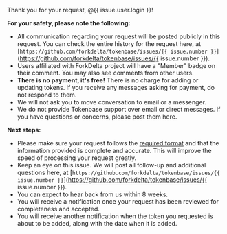 <!-- First contact -->

Thank you for your request, @{{ issue.user.login }}!

**For your safety, please note the following:**

- All communication regarding your request will be posted publicly in this request. You can check the entire history for the request here, at [`https://github.com/forkdelta/tokenbase/issues/{{ issue.number }}`](https://github.com/forkdelta/tokenbase/issues/{{ issue.number }}).
- Users affiliated with ForkDelta project will have a "Member" badge on their comment. You may also see comments from other users.
- **There is no payment, it's free!** There is no charge for adding or updating tokens. If you receive any messages asking for payment, do not respond to them.
- We will not ask you to move conversation to email or a messenger.
- We do not provide Tokenbase support over email or direct messages. If you have questions or concerns, please post them here.

**Next steps:**

- Please make sure your request follows the [required format](https://github.com/forkdelta/tokenbase/blob/master/.github/ISSUE_TEMPLATE/add-a-new-token.md) and that the information provided is complete and accurate. This will improve the speed of processing your request greatly.
- Keep an eye on this issue. We will post all follow-up and additional questions here, at [`https://github.com/forkdelta/tokenbase/issues/{{ issue.number }}`](https://github.com/forkdelta/tokenbase/issues/{{ issue.number }}).
- You can expect to hear back from us within 8 weeks.
- You will receive a notification once your request has been reviewed for completeness and accepted.
- You will receive another notification when the token you requested is about to be added, along with the date when it is added.
